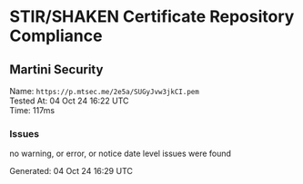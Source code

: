 # STIR/SHAKEN Certificate Repository Compliance

## Martini Security

Name: `https://p.mtsec.me/2e5a/SUGyJvw3jkCI.pem`\
Tested At: 04 Oct 24 16:22 UTC\
Time: 117ms

### Issues

no warning, or error, or notice date level issues were found

Generated: 04 Oct 24 16:29 UTC